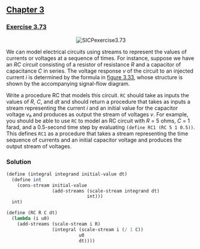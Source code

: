 ## [Chapter 3](../index.md#3-Modularity-Objects-and-State)

### [Exercise 3.73](https://mitpress.mit.edu/sites/default/files/sicp/full-text/book/book-Z-H-24.html#%_thm_3.73)

<p align="center">
  <img src="https://i.ibb.co/nMjhd2h/SICPexercise3-73.png" alt="SICPexercise3.73" title="SICPexercise3.73">
</p>

We can model electrical circuits using streams to represent the values of currents or voltages at a sequence of times. For instance, suppose we have an _RC circuit_ consisting of a resistor of resistance _R_ and a capacitor of capacitance _C_ in series. The voltage response _v_ of the circuit to an injected current _i_ is determined by the formula in [figure 3.33][1], whose structure is shown by the accompanying signal-flow diagram.

Write a procedure RC that models this circuit. `RC` should take as inputs the values of _R_, _C_, and _dt_ and should return a procedure that takes as inputs a stream representing the current _i_ and an initial value for the capacitor voltage <i>v</i>₀ and produces as output the stream of voltages _v_. For example, you should be able to use `RC` to model an RC circuit with _R_ = 5 ohms, _C_ = 1 farad, and a 0.5-second time step by evaluating `(define RC1 (RC 5 1 0.5))`. This defines `RC1` as a procedure that takes a stream representing the time sequence of currents and an initial capacitor voltage and produces the output stream of voltages. 

### Solution

```scheme
(define (integral integrand initial-value dt)
  (define int
    (cons-stream initial-value
                 (add-streams (scale-stream integrand dt)
                              int)))
  int)
```
```scheme
(define (RC R C dt)
  (lambda (i u0)
    (add-streams (scale-stream i R)
                 (integral (scale-stream i (/ 1 C))
                           u0
                           dt))))
```

[1]: https://mitpress.mit.edu/sites/default/files/sicp/full-text/book/book-Z-H-24.html#%_fig_3.33

